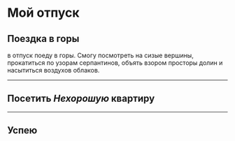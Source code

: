 # Мой отпуск

## Поездка в **горы**

в отпуск поеду в горы. Смогу посмотреть на сизые вершины, прокатиться по узорам серпантинов, объять взором просторы долин и насытиться воздухов облаков.

---

## Посетить **_Нехорошую_ квартиру**

---
## Успею